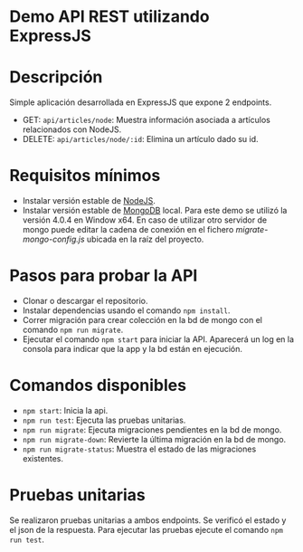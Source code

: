 # Demo API REST utilizando ExpressJS

# Descripción
Simple aplicación desarrollada en ExpressJS que expone 2 endpoints.
- GET: `api/articles/node`: Muestra información asociada a artículos relacionados con NodeJS.
- DELETE: `api/articles/node/:id`: Elimina un artículo dado su id.

# Requisitos mínimos
- Instalar versión estable de [NodeJS](https://nodejs.org/es/download/).
- Instalar versión estable de [MongoDB](https://www.mongodb.com/download-center/community) local. Para este demo se utilizó la versión 4.0.4 en Window x64. En caso de utilizar otro servidor de mongo puede editar la cadena de conexión en el fichero _migrate-mongo-config.js_ ubicada en la raíz del proyecto.

# Pasos para probar la API
- Clonar o descargar el repositorio.
- Instalar dependencias usando el comando `npm install`.
- Correr migración para crear colección en la bd de mongo con el comando `npm run migrate`.
- Ejecutar el comando `npm start` para iniciar la API. Aparecerá un log en la consola para indicar que la app y la bd están en ejecución.

# Comandos disponibles
- `npm start`: Inicia la api.
- `npm run test`: Ejecuta las pruebas unitarias.
- `npm run migrate`: Ejecuta migraciones pendientes en la bd de mongo.
- `npm run migrate-down`: Revierte la última migración en la bd de mongo.
- `npm run migrate-status`: Muestra el estado de las migraciones existentes.

# Pruebas unitarias
Se realizaron pruebas unitarias a ambos endpoints. Se verificó el estado y el json de la respuesta.
Para ejecutar las pruebas ejecute el comando `npm run test`.